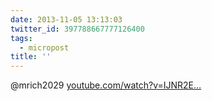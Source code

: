 ```yaml
---
date: 2013-11-05 13:13:03
twitter_id: 397788667777126400
tags:
  - micropost
title: ''
---
```


@mrich2029 [youtube.com/watch?v=IJNR2E…](http://www.youtube.com/watch?v=IJNR2EpS0jw)
